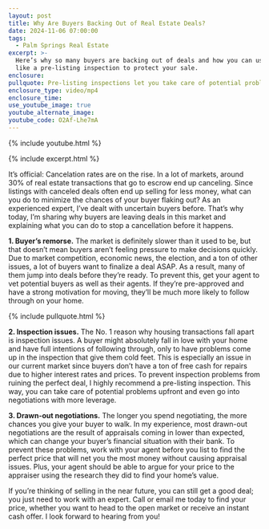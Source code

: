 ```yaml
---
layout: post
title: Why Are Buyers Backing Out of Real Estate Deals?
date: 2024-11-06 07:00:00
tags:
  - Palm Springs Real Estate
excerpt: >-
  Here’s why so many buyers are backing out of deals and how you can use things
  like a pre-listing inspection to protect your sale. 
enclosure:
pullquote: Pre-listing inspections let you take care of potential problems upfront.
enclosure_type: video/mp4
enclosure_time:
use_youtube_image: true
youtube_alternate_image:
youtube_code: O2Af-Lhe7mA
---
```

{% include youtube.html %}

{% include excerpt.html %}

It’s official: Cancelation rates are on the rise. In a lot of markets, around 30% of real estate transactions that go to escrow end up canceling. Since listings with canceled deals often end up selling for less money, what can you do to minimize the chances of your buyer flaking out? As an experienced expert, I’ve dealt with uncertain buyers before. That’s why today, I’m sharing why buyers are leaving deals in this market and explaining what you can do to stop a cancellation before it happens.

**1\. Buyer’s remorse.** The market is definitely slower than it used to be, but that doesn’t mean buyers aren’t feeling pressure to make decisions quickly. Due to market competition, economic news, the election, and a ton of other issues, a lot of buyers want to finalize a deal ASAP. As a result, many of them jump into deals before they’re ready. To prevent this, get your agent to vet potential buyers as well as their agents. If they’re pre-approved and have a strong motivation for moving, they’ll be much more likely to follow through on your home.

{% include pullquote.html %}

**2\. Inspection issues.** The No. 1 reason why housing transactions fall apart is inspection issues. A buyer might absolutely fall in love with your home and have full intentions of following through, only to have problems come up in the inspection that give them cold feet. This is especially an issue in our current market since buyers don’t have a ton of free cash for repairs due to higher interest rates and prices. To prevent inspection problems from ruining the perfect deal, I highly recommend a pre-listing inspection. This way, you can take care of potential problems upfront and even go into negotiations with more leverage.

**3\. Drawn-out negotiations.** The longer you spend negotiating, the more chances you give your buyer to walk. In my experience, most drawn-out negotiations are the result of appraisals coming in lower than expected, which can change your buyer’s financial situation with their bank. To prevent these problems, work with your agent before you list to find the perfect price that will net you the most money without causing appraisal issues. Plus, your agent should be able to argue for your price to the appraiser using the research they did to find your home’s value.

If you’re thinking of selling in the near future, you can still get a good deal; you just need to work with an expert. Call or email me today to find your price, whether you want to head to the open market or receive an instant cash offer. I look forward to hearing from you!
